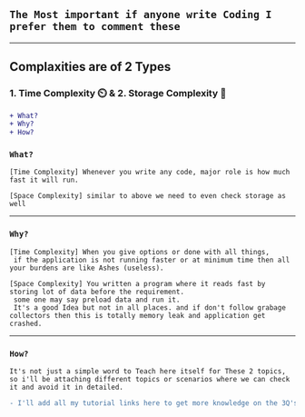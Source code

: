 ## `The Most important if anyone write Coding I prefer them to comment these`
***

## Complaxities are of 2 Types

### 1. Time Complexity ⏲️  &   2. Storage Complexity :memo:

```diff
+ What?
+ Why?
+ How?
```

### `What?`
    [Time Complexity] Whenever you write any code, major role is how much fast it will run.

    [Space Complexity] similar to above we need to even check storage as well

***

### `Why?`
    [Time Complexity] When you give options or done with all things,
     if the application is not running faster or at minimum time then all your burdens are like Ashes (useless).

    [Space Complexity] You written a program where it reads fast by storing lot of data before the requirement.
     some one may say preload data and run it. 
     It's a good Idea but not in all places. and if don't follow grabage collectors then this is totally memory leak and application get crashed.   

***

### `How?`
    It's not just a simple word to Teach here itself for These 2 topics, so i'll be attaching different topics or scenarios where we can check it and avoid it in detailed.


```diff
- I'll add all my tutorial links here to get more knowledge on the 3Q's for Both.
```
